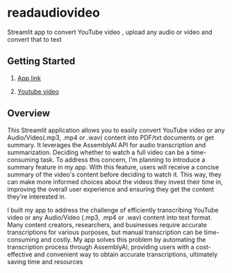 # readaudiovideo
Streamlit app to convert YouTube video , upload any audio or video and convert that to text


## Getting Started

  1. [App link](https://youtubetopdf.streamlit.app/)

  2. [Youtube video](https://bit.ly/atozaboutdata) 
## Overview

This Streamlit application allows you to easily convert YouTube video or any Audio/Video(.mp3, .mp4 or .wav) content into PDF/txt documents or get summary. It leverages the AssemblyAI API for audio transcription and summarization.
Deciding whether to watch a full video can be a time-consuming task. To address this concern, I'm planning to introduce a summary feature in my app. With this feature, users will receive a concise summary of the video's content before deciding to watch it. This way, they can make more informed choices about the videos they invest their time in, improving the overall user experience and ensuring they get the content they're interested in.

I built my app to address the challenge of efficiently transcribing YouTube video or any Audio/Video (.mp3, .mp4 or .wav) content into text format. Many content creators, researchers, and businesses require accurate transcriptions for various purposes, but manual transcription can be time-consuming and costly. My app solves this problem by automating the transcription process through AssemblyAI, providing users with a cost-effective and convenient way to obtain accurate transcriptions, ultimately saving time and resources



